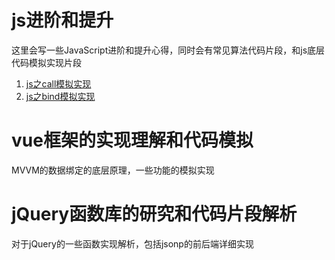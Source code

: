 # js进阶和提升
这里会写一些JavaScript进阶和提升心得，同时会有常见算法代码片段，和js底层代码模拟实现片段
1. [js之call模拟实现](/js深入系列代码片段/mockCall.js)
2. [js之bind模拟实现](/js深入系列代码片段/mockBind.js)

# vue框架的实现理解和代码模拟
MVVM的数据绑定的底层原理，一些功能的模拟实现

# jQuery函数库的研究和代码片段解析
对于jQuery的一些函数实现解析，包括jsonp的前后端详细实现